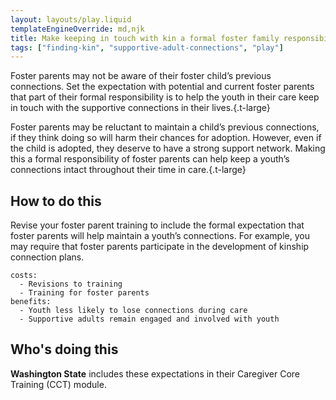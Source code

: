 ```yaml
---
layout: layouts/play.liquid
templateEngineOverride: md,njk
title: Make keeping in touch with kin a formal foster family responsibility
tags: ["finding-kin", "supportive-adult-connections", "play"]
---
```


Foster parents may not be aware of their foster child’s previous connections. Set the expectation with potential and current foster parents that part of their formal responsibility is to help the youth in their care keep in touch with the supportive connections in their lives.{.t-large}

Foster parents may be reluctant to maintain a child’s previous connections, if they think doing so will harm their chances for adoption. However, even if the child is adopted, they deserve to have a strong support network. Making this a formal responsibility of foster parents can help keep a youth’s connections intact throughout their time in care.{.t-large}

## How to do this

Revise your foster parent training to include the formal expectation that foster parents will help maintain a youth’s connections. For example, you may require that foster parents participate in the development of kinship connection plans.

    costs:
      - Revisions to training
      - Training for foster parents
    benefits:
      - Youth less likely to lose connections during care
      - Supportive adults remain engaged and involved with youth

## Who's doing this

**Washington State** includes these expectations in their Caregiver Core Training (CCT) module.
 